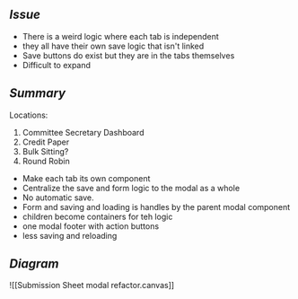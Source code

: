
## *Issue*

- There is a weird logic where each tab is independent
- they all have their own save logic that isn't linked
- Save buttons do exist but they are in the tabs themselves
- Difficult to expand


## *Summary*

Locations: 
1. Committee Secretary Dashboard
2. Credit Paper
3. Bulk Sitting?
4. Round Robin

- Make each tab its own component
- Centralize the save and form logic to the modal as a whole
- No automatic save. 
- Form and saving and loading is handles by the parent modal component
- children become containers for teh logic
- one modal footer with action buttons
- less saving and reloading


## *Diagram*

![[Submission Sheet modal refactor.canvas]]